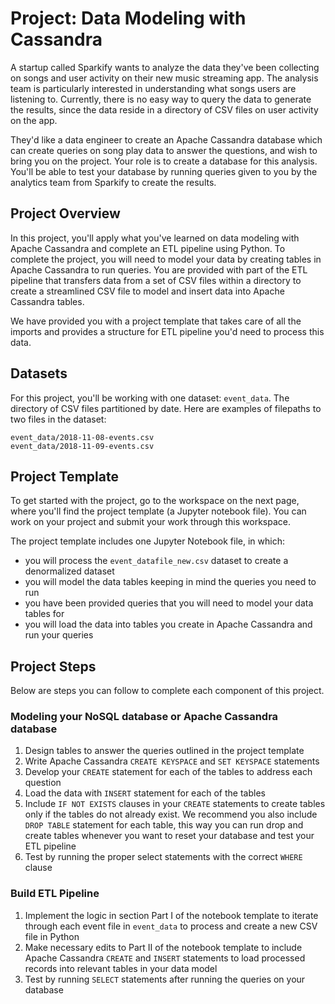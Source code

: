 # Project: Data Modeling with Cassandra

A startup called Sparkify wants to analyze the data they've been collecting on songs and user activity on their new music streaming app. The analysis team is particularly interested in understanding what songs users are listening to. Currently, there is no easy way to query the data to generate the results, since the data reside in a directory of CSV files on user activity on the app.

They'd like a data engineer to create an Apache Cassandra database which can create queries on song play data to answer the questions, and wish to bring you on the project. Your role is to create a database for this analysis. You'll be able to test your database by running queries given to you by the analytics team from Sparkify to create the results.

## Project Overview

In this project, you'll apply what you've learned on data modeling with Apache Cassandra and complete an ETL pipeline using Python. To complete the project, you will need to model your data by creating tables in Apache Cassandra to run queries. You are provided with part of the ETL pipeline that transfers data from a set of CSV files within a directory to create a streamlined CSV file to model and insert data into Apache Cassandra tables.

We have provided you with a project template that takes care of all the imports and provides a structure for ETL pipeline you'd need to process this data.

## Datasets

For this project, you'll be working with one dataset: ```event_data```. The directory of CSV files partitioned by date. Here are examples of filepaths to two files in the dataset:

```
event_data/2018-11-08-events.csv
event_data/2018-11-09-events.csv
```

## Project Template

To get started with the project, go to the workspace on the next page, where you'll find the project template (a Jupyter notebook file). You can work on your project and submit your work through this workspace.

The project template includes one Jupyter Notebook file, in which:

+ you will process the ```event_datafile_new.csv``` dataset to create a denormalized dataset
+ you will model the data tables keeping in mind the queries you need to run
+ you have been provided queries that you will need to model your data tables for
+ you will load the data into tables you create in Apache Cassandra and run your queries

## Project Steps

Below are steps you can follow to complete each component of this project.

### Modeling your NoSQL database or Apache Cassandra database

1. Design tables to answer the queries outlined in the project template
1. Write Apache Cassandra ```CREATE KEYSPACE``` and ```SET KEYSPACE``` statements
1. Develop your ```CREATE``` statement for each of the tables to address each question
1. Load the data with ```INSERT``` statement for each of the tables
1. Include ```IF NOT EXISTS``` clauses in your ```CREATE``` statements to create tables only if the tables do not already exist. We recommend you also include ```DROP TABLE``` statement for each table, this way you can run drop and create tables whenever you want to reset your database and test your ETL pipeline
1. Test by running the proper select statements with the correct ```WHERE``` clause

### Build ETL Pipeline

1. Implement the logic in section Part I of the notebook template to iterate through each event file in ```event_data``` to process and create a new CSV file in Python
1. Make necessary edits to Part II of the notebook template to include Apache Cassandra ```CREATE``` and ```INSERT``` statements to load processed records into relevant tables in your data model
1. Test by running ```SELECT``` statements after running the queries on your database